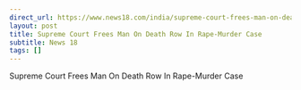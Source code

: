 ```yaml
---
direct_url: https://www.news18.com/india/supreme-court-frees-man-on-death-row-in-rape-murder-case-9208252.html
layout: post
title: Supreme Court Frees Man On Death Row In Rape-Murder Case
subtitle: News 18
tags: []
---
```


Supreme Court Frees Man On Death Row In Rape-Murder Case
